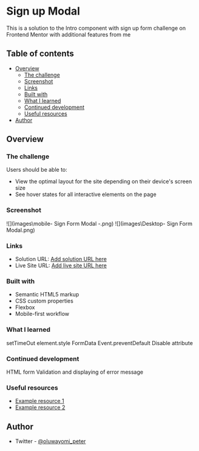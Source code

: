 # Sign up Modal 

This is a solution to the Intro component with sign up form challenge on Frontend Mentor with additional features from me

## Table of contents

- [Overview](#overview)
  - [The challenge](#the-challenge)
  - [Screenshot](#screenshot)
  - [Links](#links)
  - [Built with](#built-with)
  - [What I learned](#what-i-learned)
  - [Continued development](#continued-development)
  - [Useful resources](#useful-resources)
- [Author](#author)

## Overview

### The challenge

Users should be able to:

- View the optimal layout for the site depending on their device's screen size
- See hover states for all interactive elements on the page

### Screenshot

![](images\mobile- Sign Form Modal -.png)
![](images\Desktop- Sign Form Modal.png)


### Links

- Solution URL: [Add solution URL here](https://your-solution-url.com)
- Live Site URL: [Add live site URL here](https://your-live-site-url.com)

### Built with

- Semantic HTML5 markup
- CSS custom properties
- Flexbox
- Mobile-first workflow


### What I learned

setTimeOut
element.style
FormData
Event.preventDefault
Disable attribute

### Continued development

HTML form Validation and displaying of error message

### Useful resources

- [Example resource 1](https://www.example.com) 
- [Example resource 2](https://www.example.com) 

## Author

- Twitter - [@oluwayomi_peter](https://www.twitter.com/oluwayomi_peter)

